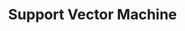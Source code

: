 ---
title: "Support Vector Machine"

categories: ['']

tags: ['Support', 'Vector', 'Machine']

arabic: ['آلة الدعم الموجه', 'آلة متجهات الدعم']

publishers: ['المعالجة اﻵلية للنصوص العربية']

types: "word"

slug: ""
---